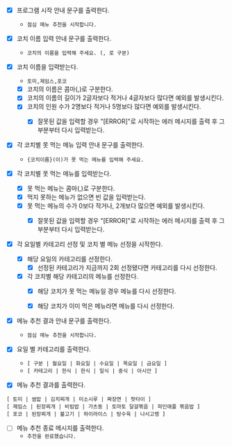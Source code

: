 - [x] 프로그램 시작 안내 문구를 출력한다.
    - `점심 메뉴 추천을 시작합니다.`


- [x] 코치 이름 입력 안내 문구를 출력한다.
    - `코치의 이름을 입력해 주세요. (, 로 구분)`


- [x] 코치 이름을 입력받는다.
    - `토미,제임스,포코`
    - [x] 코치의 이름은 콤마(,)로 구분한다.
    - [x] 코치의 이름의 길이가 2글자보다 적거나 4글자보다 많다면 예외를 발생시킨다.
    - [x] 코치의 인원 수가 2명보다 적거나 5명보다 많다면 예외를 발생시킨다.
        - [x] 잘못된 값을 입력할 경우 "[ERROR]"로 시작하는 에러 메시지를 출력 후 그 부분부터 다시 입력받는다.


- [x] 각 코치별 못 먹는 메뉴 입력 안내 문구를 출력한다.
    - `{코치이름}(이)가 못 먹는 메뉴를 입력해 주세요.`


- [x] 각 코치별 못 먹는 메뉴를 입력받는다.
    - [x] 못 먹는 메뉴는 콤마(,)로 구분한다.
    - [x] 먹지 못하는 메뉴가 없으면 빈 값을 입력받는다.
    - [x] 못 먹는 메뉴의 수가 0보다 작거나, 2개보다 많으면 예외를 발생시킨다.
        - [x] 잘못된 값을 입력할 경우 "[ERROR]"로 시작하는 에러 메시지를 출력 후 그 부분부터 다시 입력받는다.


- [x] 각 요일별 카테고리 선정 및 코치 별 메뉴 선정을 시작한다.
    - [x] 해당 요일의 카테고리를 선정한다.
        - [x] 선정된 카테고리가 지금까지 2회 선정됐다면 카테고리를 다시 선정한다.
    - [x] 각 코치별 해당 카테고리의 메뉴를 선정한다.
        - [x] 해당 코치가 못 먹는 메뉴일 경우 메뉴를 다시 선정한다.
        - [x] 해당 코치가 이미 먹은 메뉴라면 메뉴를 다시 선정한다.


- [x] 메뉴 추천 결과 안내 문구를 출력한다.
    - `점심 메뉴 추천을 시작합니다.`


- [x] 요일 별 카테고리를 출력한다.
    - `[ 구분 | 월요일 | 화요일 | 수요일 | 목요일 | 금요일 ]`
    - `[ 카테고리 | 한식 | 한식 | 일식 | 중식 | 아시안 ]`


- [x] 메뉴 추천 결과를 출력한다.

```
[ 토미 | 쌈밥 | 김치찌개 | 미소시루 | 짜장면 | 팟타이 ]
[ 제임스 | 된장찌개 | 비빔밥 | 가츠동 | 토마토 달걀볶음 | 파인애플 볶음밥 ]
[ 포코 | 된장찌개 | 불고기 | 하이라이스 | 탕수육 | 나시고렝 ]
```

- [ ] 메뉴 추천 종료 메시지를 출력한다.
    - `추천을 완료했습니다.` 